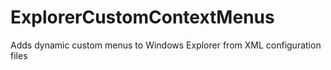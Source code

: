 ExplorerCustomContextMenus
==========================

Adds dynamic custom menus to Windows Explorer from XML configuration files
